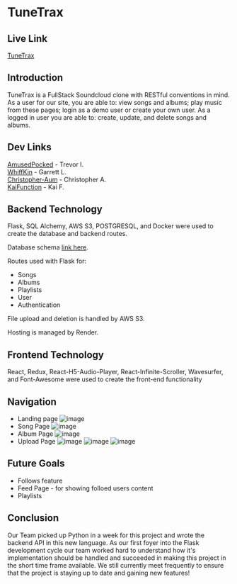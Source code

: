 # TuneTrax
[1]:https://github.com/AmusedPocket/TuneTrax/wiki/Database-Schema
[2]:https://tunetrax.onrender.com
[3]:https://github.com/AmusedPocket
[4]:https://github.com/WhiffKin
[5]:https://github.com/Christopher-Aum
[6]:https://github.com/kaifunction

## Live Link

[TuneTrax][2]

## Introduction

TuneTrax is a FullStack Soundcloud clone with RESTful conventions in mind. As a user for our site, you are able to: view songs and albums; play music from these pages; login as a demo user or create your own user. As a logged in user you are able to: create, update, and delete songs and albums.

## Dev Links

[AmusedPocked][3]    - Trevor I. <br/>
[WhiffKin][4]        - Garrett L. <br/>
[Christopher-Aum][5] - Christopher A. <br/>
[KaiFunction][6]     - Kai F.

## Backend Technology

Flask, SQL Alchemy, AWS S3, POSTGRESQL, and Docker were used to create the database and backend routes. 

Database schema [link here][1].

Routes used with Flask for:
 * Songs
 * Albums
 * Playlists
 * User
 * Authentication

File upload and deletion is handled by AWS S3.

Hosting is managed by Render.

## Frontend Technology

React, Redux, React-H5-Audio-Player, React-Infinite-Scroller, Wavesurfer, and Font-Awesome were used to create the front-end functionality

## Navigation

* Landing page
![image](https://github.com/AmusedPocket/TuneTrax/assets/142931967/07c35d87-6ad5-4013-8891-64c255daed92)
* Song Page
![image](https://github.com/AmusedPocket/TuneTrax/assets/142931967/f7f469d1-ae7e-4451-b7d3-d5a196d8770d)
* Album Page
![image](https://github.com/AmusedPocket/TuneTrax/assets/142931967/b5f76ea9-5351-4829-85e6-b8c14c126f0f)
* Upload Page
![image](https://github.com/AmusedPocket/TuneTrax/assets/142931967/6f71c21b-2f9f-4da7-a059-2201fb29d2ef)
![image](https://github.com/AmusedPocket/TuneTrax/assets/142931967/f741dd94-3c77-4d33-b185-ed285e43b996)
![image](https://github.com/AmusedPocket/TuneTrax/assets/142931967/89f73a91-451e-4e47-afb4-7b1244ad4ded)

## Future Goals

* Follows feature
* Feed Page - for showing folloed users content
* Playlists

## Conclusion

Our Team picked up Python in a week for this project and wrote the backend API in this new language. As our first foyer into the Flask development cycle our team worked hard to understand how it's implementation should be handled and succeeded in making this project in the short time frame available. We still currently meet frequently to ensure that the project is staying up to date and gaining new features!
